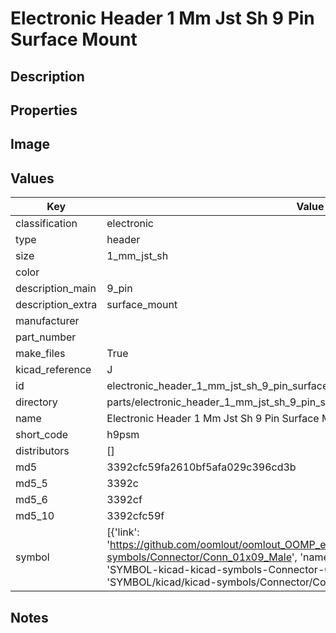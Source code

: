 # Electronic Header 1 Mm Jst Sh 9 Pin Surface Mount

## Description

## Properties


## Image


## Values

| Key | Value |
| --- | --- |
| classification | electronic |
| type | header |
| size | 1_mm_jst_sh |
| color |  |
| description_main | 9_pin |
| description_extra | surface_mount |
| manufacturer |  |
| part_number |  |
| make_files | True |
| kicad_reference | J |
| id | electronic_header_1_mm_jst_sh_9_pin_surface_mount |
| directory | parts/electronic_header_1_mm_jst_sh_9_pin_surface_mount |
| name | Electronic Header 1 Mm Jst Sh 9 Pin Surface Mount |
| short_code | h9psm |
| distributors | [] |
| md5 | 3392cfc59fa2610bf5afa029c396cd3b |
| md5_5 | 3392c |
| md5_6 | 3392cf |
| md5_10 | 3392cfc59f |
| symbol | [{'link': 'https://github.com/oomlout/oomlout_OOMP_eda_V2/tree/main/SYMBOL/kicad/kicad-symbols/Connector/Conn_01x09_Male', 'name': 'Connector : Conn_01x09_Male', 'id': 'SYMBOL-kicad-kicad-symbols-Connector-Conn_01x09_Male', 'directory': 'SYMBOL/kicad/kicad-symbols/Connector/Conn_01x09_Male/'}] |

## Notes

